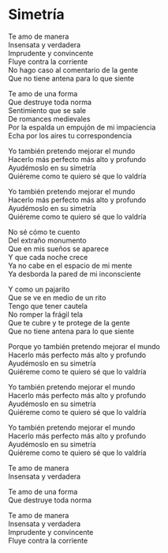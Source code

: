 # Simetría  

Te amo de manera  
Insensata y verdadera  
Imprudente y convincente  
Fluye contra la corriente  
No hago caso al comentario de la gente  
Que no tiene antena para lo que siente  

Te amo de una forma  
Que destruye toda norma  
Sentimiento que se sale  
De romances medievales  
Por la espalda un empujón de mi impaciencia  
Echa por los aires tu correspondencia  

Yo también pretendo mejorar el mundo  
Hacerlo más perfecto más alto y profundo  
Ayudémoslo en su simetría  
Quiéreme como te quiero sé que lo valdría  

Yo también pretendo mejorar el mundo  
Hacerlo más perfecto más alto y profundo  
Ayudémoslo en su simetría  
Quiéreme como te quiero sé que lo valdría  

No sé cómo te cuento  
Del extraño monumento  
Que en mis sueños se aparece  
Y que cada noche crece  
Ya no cabe en el espacio de mi mente  
Ya desborda la pared de mi inconsciente  

Y como un pajarito  
Que se ve en medio de un rito  
Tengo que tener cautela  
No romper la frágil tela  
Que te cubre y te protege de la gente  
Que no tiene antena para lo que siente  


Porque yo también pretendo mejorar el mundo  
Hacerlo más perfecto más alto y profundo  
Ayudémoslo en su simetría  
Quiéreme como te quiero sé que lo valdría  

Yo también pretendo mejorar el mundo  
Hacerlo más perfecto más alto y profundo  
Ayudémoslo en su simetría  
Quiéreme como te quiero sé que lo valdría  

Yo también pretendo mejorar el mundo  
Hacerlo más perfecto más alto y profundo  
Ayudémoslo en su simetría  
Quiéreme como te quiero sé que lo valdría  

Te amo de manera  
Insensata y verdadera  

Te amo de una forma  
Que destruye toda norma  

Te amo de manera  
Insensata y verdadera  
Imprudente y convincente  
Fluye contra la corriente  
